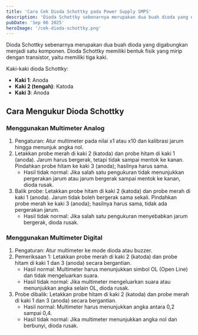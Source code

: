 ```yaml
---
title: 'Cara Cek Dioda Schottky pada Power Supply SMPS'
description: 'Dioda Schottky sebenarnya merupakan dua buah dioda yang digabungkan menjadi satu komponen. Dioda Schottky memiliki bentuk fisik yang mirip dengan transistor, yaitu memiliki tiga kaki.'
pubDate: 'Sep 06 2025'
heroImage: '/cek-dioda-schottky.png'
---
```


Dioda Schottky sebenarnya merupakan dua buah dioda yang digabungkan menjadi satu komponen. Dioda Schottky memiliki bentuk fisik yang mirip dengan transistor, yaitu memiliki tiga kaki.

Kaki-kaki dioda Schottky:
- **Kaki 1**: Anoda
- **Kaki 2 (tengah)**: Katoda
- **Kaki 3**: Anoda

## Cara Mengukur Dioda Schottky
### Menggunakan Multimeter Analog
1. Pengaturan: Atur multimeter pada nilai x1 atau x10 dan kalibrasi jarum hingga menunjuk angka nol.
2. Letakkan probe merah di kaki 2 (katoda) dan probe hitam di kaki 1 (anoda). Jarum harus bergerak, tetapi tidak sampai mentok ke kanan. Pindahkan probe hitam ke kaki 3 (anoda); hasilnya harus sama.
    - Hasil tidak normal: Jika salah satu pengukuran tidak menunjukkan pergerakan jarum atau jarum bergerak sampai mentok ke kanan, dioda rusak.
3. Balik probe: Letakkan probe hitam di kaki 2 (katoda) dan probe merah di kaki 1 (anoda). Jarum tidak boleh bergerak sama sekali. Pindahkan probe merah ke kaki 3 (anoda); hasilnya harus sama, tidak ada pergerakan jarum.
    - Hasil tidak normal: Jika salah satu pengukuran menyebabkan jarum bergerak, dioda rusak.

### Menggunakan Multimeter Digital
1. Pengaturan: Atur multimeter ke mode dioda atau buzzer.
2. Pemeriksaan 1: Letakkan probe merah di kaki 2 (katoda) dan probe hitam di kaki 1 dan 3 (anoda) secara bergantian.
    - Hasil normal: Multimeter harus menunjukkan simbol OL (Open Line) dan tidak mengeluarkan suara.
    - Hasil tidak normal: Jika multimeter mengeluarkan suara atau menunjukkan angka selain OL, dioda rusak.
3. Probe dibalik: Letakkan probe hitam di kaki 2 (katoda) dan probe merah di kaki 1 dan 3 (anoda) secara bergantian.
    - Hasil normal: Multimeter harus menunjukkan angka antara 0,2 sampai 0,4.
    - Hasil tidak normal: Jika multimeter menunjukkan angka nol dan berbunyi, dioda rusak.
